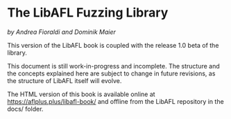 # The LibAFL Fuzzing Library

*by Andrea Fioraldi and Dominik Maier*

This version of the LibAFL book is coupled with the release 1.0 beta of the library.

This document is still work-in-progress and incomplete. The structure and the concepts explained here are subject to change in future revisions, as the structure of LibAFL itself will evolve.

The HTML version of this book is available online at https://aflplus.plus/libafl-book/ and offline from the LibAFL repository in the docs/ folder.
